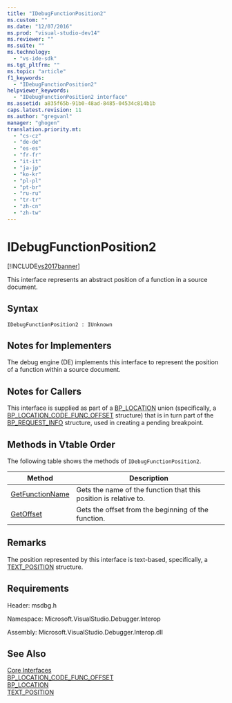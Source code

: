 ```yaml
---
title: "IDebugFunctionPosition2"
ms.custom: ""
ms.date: "12/07/2016"
ms.prod: "visual-studio-dev14"
ms.reviewer: ""
ms.suite: ""
ms.technology: 
  - "vs-ide-sdk"
ms.tgt_pltfrm: ""
ms.topic: "article"
f1_keywords: 
  - "IDebugFunctionPosition2"
helpviewer_keywords: 
  - "IDebugFunctionPosition2 interface"
ms.assetid: a835f65b-91b0-48ad-8485-04534c814b1b
caps.latest.revision: 11
ms.author: "gregvanl"
manager: "ghogen"
translation.priority.mt: 
  - "cs-cz"
  - "de-de"
  - "es-es"
  - "fr-fr"
  - "it-it"
  - "ja-jp"
  - "ko-kr"
  - "pl-pl"
  - "pt-br"
  - "ru-ru"
  - "tr-tr"
  - "zh-cn"
  - "zh-tw"
---
```

# IDebugFunctionPosition2
[!INCLUDE[vs2017banner](../../../code-quality/includes/vs2017banner.md)]

This interface represents an abstract position of a function in a source document.  
  
## Syntax  
  
```  
IDebugFunctionPosition2 : IUnknown  
```  
  
## Notes for Implementers  
 The debug engine (DE) implements this interface to represent the position of a function within a source document.  
  
## Notes for Callers  
 This interface is supplied as part of a [BP_LOCATION](../../../extensibility/debugger/reference/bp_location.md) union (specifically, a [BP_LOCATION_CODE_FUNC_OFFSET](../../../extensibility/debugger/reference/bp_location_code_func_offset.md) structure) that is in turn part of the [BP_REQUEST_INFO](../../../extensibility/debugger/reference/bp_request_info.md) structure, used in creating a pending breakpoint.  
  
## Methods in Vtable Order  
 The following table shows the methods of `IDebugFunctionPosition2`.  
  
|Method|Description|  
|------------|-----------------|  
|[GetFunctionName](../../../extensibility/debugger/reference/idebugfunctionposition2--getfunctionname.md)|Gets the name of the function that this position is relative to.|  
|[GetOffset](../../../extensibility/debugger/reference/idebugfunctionposition2--getoffset.md)|Gets the offset from the beginning of the function.|  
  
## Remarks  
 The position represented by this interface is text-based, specifically, a [TEXT_POSITION](../../../extensibility/debugger/reference/text_position.md) structure.  
  
## Requirements  
 Header: msdbg.h  
  
 Namespace: Microsoft.VisualStudio.Debugger.Interop  
  
 Assembly: Microsoft.VisualStudio.Debugger.Interop.dll  
  
## See Also  
 [Core Interfaces](../../../extensibility/debugger/reference/core-interfaces.md)   
 [BP_LOCATION_CODE_FUNC_OFFSET](../../../extensibility/debugger/reference/bp_location_code_func_offset.md)   
 [BP_LOCATION](../../../extensibility/debugger/reference/bp_location.md)   
 [TEXT_POSITION](../../../extensibility/debugger/reference/text_position.md)